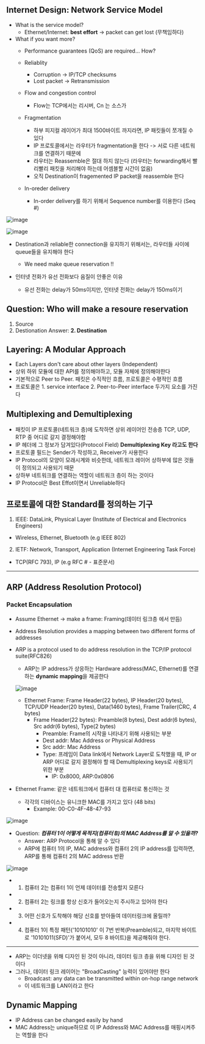 ## Internet Design: Network Service Model
* What is the service model?
  * Ethernet/Internet: **best effort** -> packet can get lost (무책임하다)
* What if you want more?
  * Performance guarantees (QoS) are required... How?
  * Reliablity
    *  Corruption -> IP/TCP checksums
    *  Lost packet -> Retransmission

  * Flow and congestion control
    * Flow는 TCP에서는 리시버, Cn 는 소스가
  * Fragmentation
    * 하부 피지컬 레이어가 최대 1500바이트 까지라면, IP 패킷들이 쪼개질 수 있다
    * IP 프로토콜에서는 라우터가 fragmentation을 한다 -> 서로 다른 네트워크를 연결하기 때문에
    * 라우터는 Reassemble은 절대 하지 않는다 (라우터는 forwarding해서 빨리빨리 패킷을 처리해야 하는데 어셈블할 시간이 없음)
    * 오직 Destination이 fragemented IP packet을 reassemble 한다
  * In-oreder delivery
    * In-order delivery를 하기 위해서 Sequence number를 이용한다 (Seq #) 

![image](https://user-images.githubusercontent.com/68818952/136667516-d3d9785b-16bd-4709-be68-e55d2c79b8a6.png)


![image](https://user-images.githubusercontent.com/68818952/136667320-9717db26-0e53-4751-8061-a5f43464a672.png)

* Destination과 reliable한 connection을 유지하기 위해서는, 라우터들 사이에 queue들을 유지해야 한다
  * We need make queue reservation !!

* 인터넷 전화가 유선 전화보다 음질이 안좋은 이유
  * 유선 전화는 delay가 50ms이지만, 인터넷 전화는 delay가 150ms이기 

## Question: Who will make a resoure reservation
  1. Source
  2. Destionation
  Answer: **2. Destination**
  
  
## Layering: A Modular Approach
* Each Layers don't care about other layers (Independent)
* 상위 하위 모듈에 대한 API를 정의해야하고, 모듈 자체에 정의해야한다
* 기본적으로 Peer to Peer. 패킷은 수직적인 흐름, 프로토콜은 수평적인 흐름
* 프로토콜은 1. service interface 2. Peer-to-Peer interface 두가지 요소를 가진다

## Multiplexing and Demultiplexing
* 패킷이 IP 프로토콜(네트워크 층)에 도착하면 상위 레이어인 전송층 TCP, UDP, RTP 중 어디로 갈지 결정해야함
* IP 헤더에 그 정보가 담겨있다(Protocol Field) **Demultiplexing Key 라고도 한다**
* 프로토콜 필드는 Sender가 작성하고, Receiver가 사용한다
* IP Protocol의 모양이 모래시계와 비슷한데, 네트워크 레이어 상하부에 많은 것들이 정의되고 사용되기 때문
* 상하부 네트워크를 연결하는 역할이 네트워크 층이 하는 것이다
* IP Protocol은 Best Effot이면서 Unreliable하다

## 프로토콜에 대한 Standard를 정의하는 기구
1. IEEE: DataLink, Physical Layer (Institute of Electrical and Electronics Engineers)
 * Wireless, Ethernet, Bluetooth (e.g IEEE 802)
2. IETF: Network, Transport, Application (Internet Engineering Task Force)
 * TCP(RFC 793), IP (e.g RFC # - 표준문서)


---
## ARP (Address Resolution Protocol)
### Packet Encapsulation
* Assume Ethernet -> make a frame: Framing(데이터 링크층 에서 만듬)
* Address Resolution provides a mapping between two different forms of addresses
* ARP is a protocol used to do address resolution in the TCP/IP protocol suite(RFC826)
  * ARP는 IP address가 상응하는 Hardware address(MAC, Ethernet)를 연결하는 **dynamic mapping**을 제공한다

  ![image](https://user-images.githubusercontent.com/68818952/136750149-5d930332-e4e9-44fe-ae3e-347818fea9d3.png)
  * Ethernet Frame: Frame Header(22 bytes), IP Header(20 bytes), TCP/UDP Header(20 bytes), Data(1460 bytes), Frame Trailer(CRC, 4 bytes) 
    * Frame Header(22 bytes): Preamble(8 bytes), Dest addr(6 bytes), Src addr(6 bytes), Type(2 bytes)
      * Preamble: Frame의 시작을 나타내기 위해 사용되는 부분
      * Dest addr: Mac Address or Physical Address
      * Src addr: Mac Address
      * Type: 프레임이 Data link에서 Network Layer로 도착했을 때, IP or ARP 어디로 갈지 결정해야 할 때 Demultiplexing keys로 사용되기 위한 부분
        * IP: 0x8000, ARP:0x0806

* Ethernet Frame: 같은 네트워크에서 컴퓨터 대 컴퓨터로 통신하는 것
  * 각각의 디바이스는 유니크한 MAC를 가지고 있다 (48 bits)
    * Example: 00-C0-4F-48-47-93

![image](https://user-images.githubusercontent.com/68818952/136753134-689e57a0-897b-4ba0-b6c9-a1bec91a7daa.png)
* Question: ***컴퓨터 1이 어떻게 목적지(컴퓨터 B)의 MAC Address를 알 수 있을까?***
  * Answer: ARP Protocol을 통해 알 수 있다
  * ARP에 컴퓨터 1의 IP, MAC address와 컴퓨터 2의 IP address를 입력하면, ARP를 통해 컴퓨터 2의 MAC address 반환

![image](https://user-images.githubusercontent.com/68818952/136757541-5e0a68bd-47ac-47b4-bd08-5e3a9ace6514.png)
* 1. 컴퓨터 2는 컴퓨터 1이 언제 데이터를 전송할지 모른다
* 2. 컴퓨터 2는 링크를 항상 신호가 들어오는지 주시하고 있어야 한다
* 3. 어떤 신호가 도착해야 해당 신호를 받아들여 데이터링크에 올릴까?
* 4. 컴퓨터 1이 특정 패턴('10101010' 이 7번 반복(Preamble)되고, 마지막 바이트로 '10101011(SFD)'가 붙어서, 모두 8 바이트)을 제공해줘야 한다.


---
* ARP는 이더넷을 위해 디자인 된 것이 아니라, 데이터 링크 층을 위해 디자인 된 것이다
* 그러나, 데이터 링크 레이어는 "BroadCasting" 능력이 있어야만 한다
  * Broadcast: any data can be transmitted within on-hop range network
  * 이 네트워크를 LAN이라고 한다

## Dynamic Mapping
* IP Address can be changed easily by hand
* MAC Address는 unique하므로 이 IP Address와 MAC Address를 매핑시켜주는 역할을 한다
